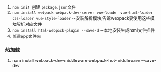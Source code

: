 1. `npm init `创建 `package.json`文件
2. `npm install webpack webpack-dev-server vue-loader vue-html-loader css-loader vue-style-loader` --安装解析模块,告诉webpack要使用这些模块解析对应文件
3. `npm install html-webpack-plugin --save-d` --本地安装生成html文件插件
4. 创建app文件夹
### 热加载
1. npm install webpack-dev-middleware webpack-hot-middleware --save-dev
